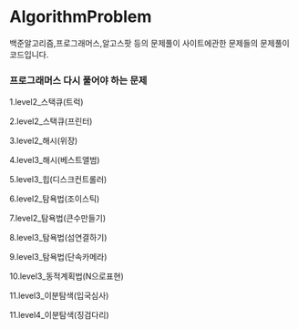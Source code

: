 # AlgorithmProblem
백준알고리즘,프로그래머스,알고스팟 등의 문제풀이 사이트에관한 문제들의 문제풀이 코드입니다.
### 프로그래머스 다시 풀어야 하는 문제
1.level2_스택큐(트럭) 

2.level2_스택큐(프린터)

3.level2_해시(위장)

4.level3_해시(베스트앨범)
 
5.level3_힙(디스크컨트롤러)

6.level2_탐욕법(조이스틱)

7.level2_탐욕법(큰수만들기)

8.level3_탐욕법(섬연결하기)

9.level3_탐욕법(단속카메라)

10.level3_동적계획법(N으로표현)

11.level3_이분탐색(입국심사)

11.level4_이분탐색(징검다리)
